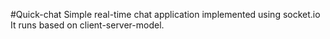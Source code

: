 #Quick-chat
Simple real-time chat application implemented using socket.io
It runs based on client-server-model.
